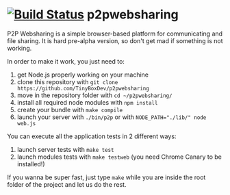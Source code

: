 [![Build Status](https://travis-ci.org/TinyBoxDev/p2pwebsharing.png?branch=master)](https://travis-ci.org/TinyBoxDev/p2pwebsharing) p2pwebsharing
=============

P2P Websharing is a simple browser-based platform for communicating and file sharing. It is hard pre-alpha version, so don't get mad if something is not working.

In order to make it work, you just need to:

1. get Node.js properly working on your machine
2. clone this repository with `git clone https://github.com/TinyBoxDev/p2pwebsharing`
3. move in the repository folder with `cd ~/p2pwebsharing/`
4. install all required node modules with `npm install`
5. create your bundle with `make compile`
6. launch your server with `./bin/p2p` or with `NODE_PATH="./lib/" node web.js`

You can execute all the application tests in 2 different ways:

1. launch server tests with `make test`
2. launch modules tests with `make testweb` (you need Chrome Canary to be installed!)

If you wanna be super fast, just type `make` while you are inside the root folder of the project and let us do the rest.
